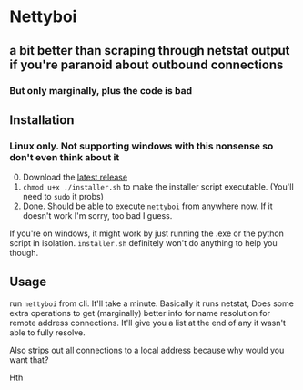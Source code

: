 # Nettyboi
## a bit better than scraping through netstat output if you're paranoid about outbound connections
### But only marginally, plus the code is bad

## Installation
### Linux only. Not supporting windows with this nonsense so don't even think about it
0. Download the [latest release](https://github.com/birdybirdonline/Nettyboi/releases/tag/tool "nettyboi 1.0")
1. `chmod u+x ./installer.sh` to make the installer script executable. (You'll need to `sudo` it probs)
2. Done. Should be able to execute `nettyboi` from anywhere now. If it doesn't work I'm sorry, too bad I guess.

If you're on windows, it might work by just running the .exe or the python script in isolation. `installer.sh` definitely won't do
anything to help you though.

## Usage
run `nettyboi` from cli.
It'll take a minute. Basically it runs netstat, Does some extra operations to get (marginally) better info for
name resolution for remote address connections. It'll give you a list at the end of any it wasn't able to fully resolve.

Also strips out all connections to a local address because why would you want that?

Hth
